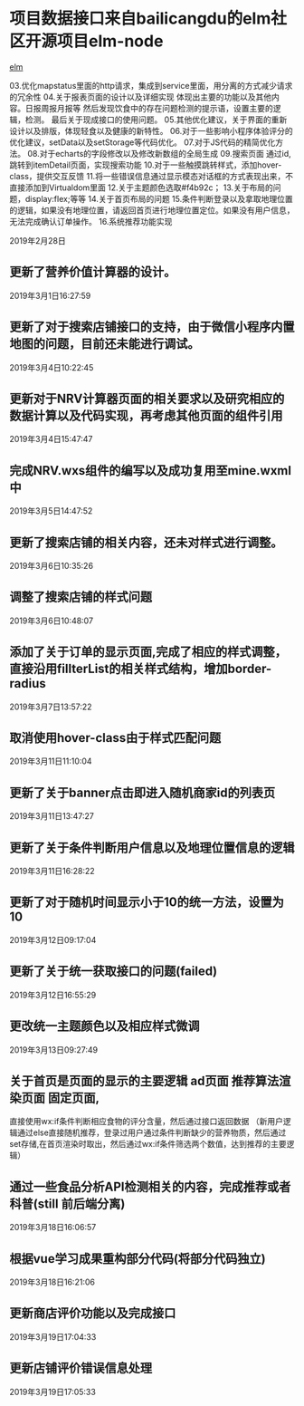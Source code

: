 # 项目数据接口来自bailicangdu的elm社区开源项目elm-node

[elm](http://elm.cangdu.org/)


03.优化mapstatus里面的http请求，集成到service里面，用分离的方式减少请求的冗余性
04.关于报表页面的设计以及详细实现
体现出主要的功能以及其他内容。日报周报月报等
然后发现饮食中的存在问题检测的提示语，设置主要的逻辑，检测。
最后关于现成接口的使用问题。
05.其他优化建议，关于界面的重新设计以及排版，体现轻食以及健康的新特性。
06.对于一些影响小程序体验评分的优化建议，setData以及setStorage等代码优化。
07.对于JS代码的精简优化方法。
08.对于echarts的字段修改以及修改新数组的全局生成
09.搜索页面 通过id, 跳转到itemDetail页面，实现搜索功能
10.对于一些触摸跳转样式，添加hover-class，提供交互反馈
11.将一些错误信息通过显示模态对话框的方式表现出来，不直接添加到Virtualdom里面
12.关于主题颜色选取#f4b92c；
13.关于布局的问题，display:flex;等等
14.关于首页布局的问题
15.条件判断登录以及拿取地理位置的逻辑，如果没有地理位置，请返回首页进行地理位置定位。如果没有用户信息，无法完成确认订单操作。
16.系统推荐功能实现

2019年2月28日
## 更新了营养价值计算器的设计。

2019年3月1日16:27:59
## 更新了对于搜索店铺接口的支持，由于微信小程序内置地图的问题，目前还未能进行调试。

2019年3月4日10:22:45

## 更新对于NRV计算器页面的相关要求以及研究相应的数据计算以及代码实现，再考虑其他页面的组件引用

2019年3月4日15:47:47

## 完成NRV.wxs组件的编写以及成功复用至mine.wxml中

2019年3月5日14:47:52

## 更新了搜索店铺的相关内容，还未对样式进行调整。

2019年3月6日10:35:26
## 调整了搜索店铺的样式问题

2019年3月6日10:48:07

## 添加了关于订单的显示页面,完成了相应的样式调整，直接沿用fillterList的相关样式结构，增加border-radius

2019年3月7日13:57:22

## 取消使用hover-class由于样式匹配问题

2019年3月11日11:10:04

## 更新了关于banner点击即进入随机商家id的列表页

2019年3月11日13:47:27

## 更新了关于条件判断用户信息以及地理位置信息的逻辑

2019年3月11日16:28:22

## 更新了对于随机时间显示小于10的统一方法，设置为10

2019年3月12日09:17:04

## 更新了关于统一获取接口的问题(failed)

2019年3月12日16:55:29

## 更改统一主题颜色以及相应样式微调

2019年3月13日09:27:49

## 关于首页是页面的显示的主要逻辑 ad页面 推荐算法渲染页面 固定页面,
直接使用wx:if条件判断相应食物的评分含量，然后通过接口返回数据
（新用户逻辑通过else直接随机推荐，登录过用户通过条件判断缺少的营养物质，然后通过set存储,在首页渲染时取出，然后通过wx:if条件筛选两个数值，达到推荐的主要逻辑）

## 通过一些食品分析API检测相关的内容，完成推荐或者科普(still 前后端分离)


2019年3月18日16:06:57

## 根据vue学习成果重构部分代码(将部分代码独立)

2019年3月18日16:21:06

## 更新商店评价功能以及完成接口

2019年3月19日17:04:33

## 更新店铺评价错误信息处理

2019年3月19日17:05:33

